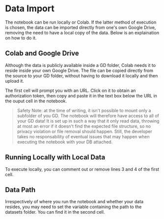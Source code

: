 # Data Import
The notebook can be run locally or Colab. If the latter method of execution is chosen, the data can be imported directly from one's own Google Drive, removing the need to have a local copy of the data. Below is an explaination on how to do it.

## Colab and Google Drive
Although the data is publicly available inside a GD folder, Colab needs it to reside inside your own Google Drive. The file can be copied directly from the source to your GD folder, without having to download it locally and then upload it.

The first cell will prompt you with an URL. Click on it to obtain an authorization token, then copy and paste it in the text box below the URL in the ouput cell in the notebook.

> Safety Note: at the time of writing, it isn't possible to mount only a subfolder of you GD. The notebook will therefore have access to all of your GD data! It is set up in such a way that it only read data, throwing at most an error if it doesn't find the expected file structure, so no privacy violation or file removal should happen. Still, the developer takes no responsability of eventual issues that may happen when executing the notebook with your DB attached.

## Running Locally with Local Data
To execute locally, you can comment out or remove lines 3 and 4 of the first cell.

## Data Path
Irrespectively of where you run the notebook and whether your data resides, you may need to set the variable containing the path to the datasets folder. You can find it in the second cell.
